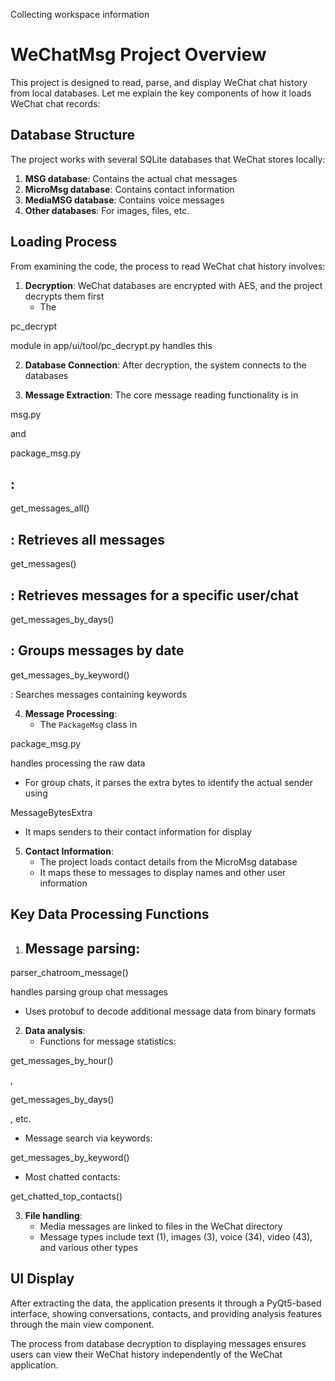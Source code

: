 Collecting workspace information

# WeChatMsg Project Overview

This project is designed to read, parse, and display WeChat chat history from local databases. Let me explain the key components of how it loads WeChat chat records:

## Database Structure

The project works with several SQLite databases that WeChat stores locally:

1. **MSG database**: Contains the actual chat messages
2. **MicroMsg database**: Contains contact information
3. **MediaMSG database**: Contains voice messages
4. **Other databases**: For images, files, etc.

## Loading Process

From examining the code, the process to read WeChat chat history involves:

1. **Decryption**: WeChat databases are encrypted with AES, and the project decrypts them first
   - The 

pc_decrypt

 module in app/ui/tool/pc_decrypt.py handles this

2. **Database Connection**: After decryption, the system connects to the databases

3. **Message Extraction**: The core message reading functionality is in 

msg.py

 and 

package_msg.py

:
   - 

get_messages_all()

: Retrieves all messages
   - 

get_messages()

: Retrieves messages for a specific user/chat
   - 

get_messages_by_days()

: Groups messages by date
   - 

get_messages_by_keyword()

: Searches messages containing keywords

4. **Message Processing**: 
   - The `PackageMsg` class in 

package_msg.py

 handles processing the raw data
   - For group chats, it parses the extra bytes to identify the actual sender using 

MessageBytesExtra


   - It maps senders to their contact information for display

5. **Contact Information**:
   - The project loads contact details from the MicroMsg database
   - It maps these to messages to display names and other user information

## Key Data Processing Functions

1. **Message parsing**: 
   - 

parser_chatroom_message()

 handles parsing group chat messages
   - Uses protobuf to decode additional message data from binary formats

2. **Data analysis**:
   - Functions for message statistics: 

get_messages_by_hour()

, 

get_messages_by_days()

, etc.
   - Message search via keywords: 

get_messages_by_keyword()


   - Most chatted contacts: 

get_chatted_top_contacts()



3. **File handling**:
   - Media messages are linked to files in the WeChat directory
   - Message types include text (1), images (3), voice (34), video (43), and various other types

## UI Display

After extracting the data, the application presents it through a PyQt5-based interface, showing conversations, contacts, and providing analysis features through the main view component.

The process from database decryption to displaying messages ensures users can view their WeChat history independently of the WeChat application.